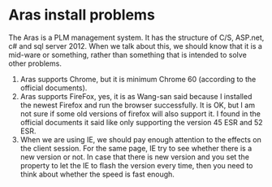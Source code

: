 # Aras install problems

The Aras is a PLM management system.
It has the structure of C/S, ASP.net, c# and sql server 2012.
When we talk about this, we should know that it is a mid-ware or something, rather than something that is intended to
solve other problems.

1) Aras supports Chrome, but it is minimum Chrome 60 (according to the official documents).
2) Aras supports FireFox, yes, it is as Wang-san said because I installed the newest Firefox and run the browser successfully.
It is OK, but I am not sure if some old versions of firefox will also support it. I found in the official documents it said 
like only supporting the version 45 ESR and 52 ESR.
3) When we are using IE, we should pay enough attention to the effects on the client session. For the same page, IE try to see
whether there is a new version or not. In case that there is new version and you set the property to let the IE to flash the
version every time, then you need to think about whether the speed is fast enough.
